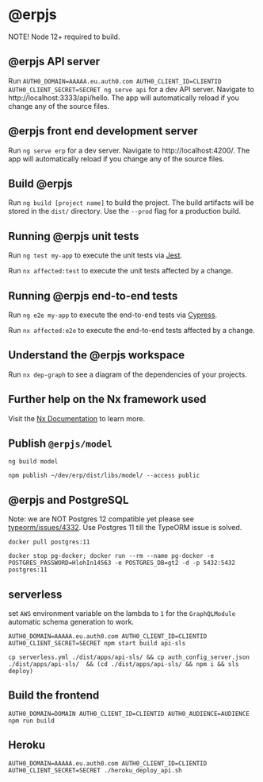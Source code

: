 # @erpjs

NOTE! Node 12+ required to build.

## @erpjs API server

Run `AUTH0_DOMAIN=AAAAA.eu.auth0.com AUTH0_CLIENT_ID=CLIENTID AUTH0_CLIENT_SECRET=SECRET ng serve api` for a dev API server. Navigate to http://localhost:3333/api/hello. The app will automatically reload if you change any of the source files.

## @erpjs front end development server

Run `ng serve erp` for a dev server. Navigate to http://localhost:4200/. The app will automatically reload if you change any of the source files.

## Build @erpjs

Run `ng build [project name]` to build the project. The build artifacts will be stored in the `dist/` directory. Use the `--prod` flag for a production build.

## Running @erpjs unit tests

Run `ng test my-app` to execute the unit tests via [Jest](https://jestjs.io).

Run `nx affected:test` to execute the unit tests affected by a change.

## Running @erpjs end-to-end tests

Run `ng e2e my-app` to execute the end-to-end tests via [Cypress](https://www.cypress.io).

Run `nx affected:e2e` to execute the end-to-end tests affected by a change.

## Understand the @erpjs workspace

Run `nx dep-graph` to see a diagram of the dependencies of your projects.

## Further help on the Nx framework used

Visit the [Nx Documentation](https://nx.dev/angular) to learn more.

## Publish `@erpjs/model`
`ng build model`

`npm publish ~/dev/erp/dist/libs/model/ --access public`

## @erpjs and PostgreSQL
Note: we are NOT Postgres 12 compatible yet please see [typeorm/issues/4332](https://github.com/typeorm/typeorm/issues/4332).
Use Postgres 11 till the TypeORM issue is solved.
 
`docker pull postgres:11`

`docker stop pg-docker; docker run --rm --name pg-docker -e POSTGRES_PASSWORD=HlohIn14563 -e POSTGRES_DB=gt2 -d -p 5432:5432 postgres:11`

## serverless

set `AWS` environment variable on the lambda to `1` for the `GraphQLModule` automatic schema generation to work.

`AUTH0_DOMAIN=AAAAA.eu.auth0.com AUTH0_CLIENT_ID=CLIENTID AUTH0_CLIENT_SECRET=SECRET npm start build api-sls`

`cp serverless.yml ./dist/apps/api-sls/ && cp auth_config_server.json ./dist/apps/api-sls/  && (cd ./dist/apps/api-sls/ && npm i && sls deploy) `
 
## Build the frontend

`AUTH0_DOMAIN=DOMAIN AUTH0_CLIENT_ID=CLIENTID AUTH0_AUDIENCE=AUDIENCE npm run build`

## Heroku
`AUTH0_DOMAIN=AAAAA.eu.auth0.com AUTH0_CLIENT_ID=CLIENTID AUTH0_CLIENT_SECRET=SECRET ./heroku_deploy_api.sh`


